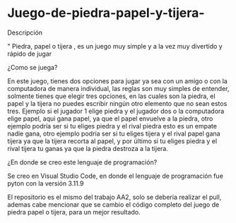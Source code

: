 # Juego-de-piedra-papel-y-tijera-
Descripción 

" Piedra, papel o tijera , es un juego muy simple y a la vez muy divertido y rápido de jugar
 
¿Como se juega?

En este juego, tienes dos opciones para  jugar ya sea  con un amigo o con la computadora de manera individual, las reglas son muy simples de entender, solmente tienes que elegir tres opciones, en las cuales son la piedra, el papel y la tijera no puedes escribir ningún otro elemento que no sean estos tres. Ejemplo si el jugador 1 elige piedra y el jugador dos o la computadora elige papel, aqui gana papel, ya que el papel envuelve a la piedra, otro ejemplo podría ser si tu eliges piedra y el rival piedra esto es un empate nadie gana, otro ejemplo podría ser si tu eliges tijera y el rival papel gana tijera ya que la tijera recorta al papel, y por último si tu eliges piedra y el rival tijera tu ganas ya que la piedra destroza a la tijera. 


¿En donde se creo este lenguaje de programación?

Se creo en Visual Studio Code, en donde el lenguaje de programación fue pyton con la versión 3.11.9

El repositorio es el mismo del trabajo AA2, solo se debería realizar el pull, ademas cabe mencionar que se cambio el código completo del juego de piedra papel o tijera, para un mejor resultado. 
